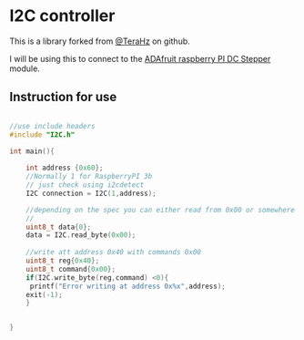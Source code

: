 # I2C controller

This is a library forked from [@TeraHz](https://github.com/TeraHz) on github.

I will be using this to connect to the [ADAfruit raspberry PI DC Stepper](https://learn.adafruit.com/adafruit-dc-and-stepper-motor-hat-for-raspberry-pi/using-stepper-motors) module.



## Instruction for use

```c++

//use include headers
#include "I2C.h"

int main(){    
    
    int address {0x60};
    //Normally 1 for RaspberryPI 3b
    // just check using i2cdetect
    I2C connection = I2C(1,address);

    //depending on the spec you can either read from 0x00 or somewhere else.
    //
    uint8_t data{0};
    data = I2C.read_byte(0x00);
    
    //write att address 0x40 with commands 0x00
    uint8_t reg{0x40};
    uint8_t command{0x00};
    if(I2C.write_byte(reg,command) <0){
     printf("Error writing at address 0x%x",address);
    exit(-1);
    }       


}


```

